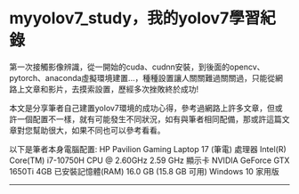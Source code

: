 # myyolov7_study，我的yolov7學習紀錄
第一次接觸影像辨識，從一開始的cuda、cudnn安裝，到後面的opencv、pytorch、anaconda虛擬環境建置...，種種設置讓人關關難過關關過，只能從網路上文章和影片，去摸索設置，歷經多次挫敗終於成功!

本文是分享筆者自己建置yolov7環境的成功心得，參考過網路上許多文章，但或許一個配置不一樣，就有可能發生不同狀況，如有與筆者相同配備，那或許這篇文章對您幫助很大，如果不同也可以參考看看。

以下是筆者本身電腦配置:
HP Pavilion Gaming Laptop 17 (筆電)
處理器	Intel(R) Core(TM) i7-10750H CPU @ 2.60GHz   2.59 GHz
顯示卡  NVIDIA GeForce GTX 1650Ti 4GB
已安裝記憶體(RAM)	16.0 GB (15.8 GB 可用)
Windows 10 家用版

---------------------------------------------------------------------------------------------------------------------------------------------------------------------------------------------------------------------------------------------------------------------------------
